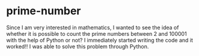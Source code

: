 # prime-number
Since I am very interested in mathematics, I wanted to see the idea of ​​whether it is possible to count the prime numbers between 2 and 100001 with the help of Python or not? I immediately started writing the code and it worked!! I was able to solve this problem through Python.
